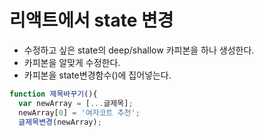 # 리액트에서 state 변경
- 수정하고 싶은 state의 deep/shallow 카피본을 하나 생성한다.
- 카피본을 알맞게 수정한다. 
- 카피본을 state변경함수()에 집어넣는다.

```js
function 제목바꾸기(){
  var newArray = [...글제목];
  newArray[0] = '여자코트 추천';
  글제목변경(newArray);
```
